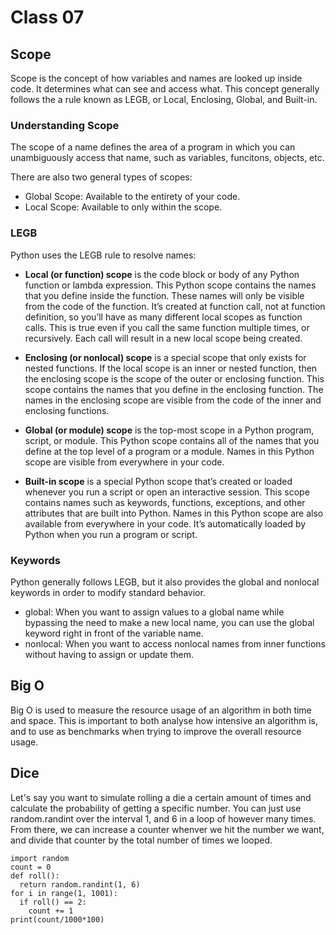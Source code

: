 # Class 07

## Scope

Scope is the concept of how variables and names are looked up inside code. It determines what can see and access what. This concept generally follows the a rule known as LEGB, or Local, Enclosing, Global, and Built-in.

### Understanding Scope

The scope of a name defines the area of a program in which you can unambiguously access that name, such as variables, funcitons, objects, etc.

There are also two general types of scopes:

- Global Scope: Available to the entirety of your code.
- Local Scope: Available to only within the scope.

### LEGB

Python uses the LEGB rule to resolve names:

- **Local (or function) scope** is the code block or body of any Python function or lambda expression. This Python scope contains the names that you define inside the function. These names will only be visible from the code of the function. It’s created at function call, not at function definition, so you’ll have as many different local scopes as function calls. This is true even if you call the same function multiple times, or recursively. Each call will result in a new local scope being created.

- **Enclosing (or nonlocal) scope** is a special scope that only exists for nested functions. If the local scope is an inner or nested function, then the enclosing scope is the scope of the outer or enclosing function. This scope contains the names that you define in the enclosing function. The names in the enclosing scope are visible from the code of the inner and enclosing functions.

- **Global (or module) scope** is the top-most scope in a Python program, script, or module. This Python scope contains all of the names that you define at the top level of a program or a module. Names in this Python scope are visible from everywhere in your code.

- **Built-in scope** is a special Python scope that’s created or loaded whenever you run a script or open an interactive session. This scope contains names such as keywords, functions, exceptions, and other attributes that are built into Python. Names in this Python scope are also available from everywhere in your code. It’s automatically loaded by Python when you run a program or script.

### Keywords

Python generally follows LEGB, but it also provides the global and nonlocal keywords in order to modify standard behavior.

- global: When you want to assign values to a global name while bypassing the need to make a new local name, you can use the global keyword right in front of the variable name.
- nonlocal: When you want to access nonlocal names from inner functions without having to assign or update them. 

## Big O

Big O is used to measure the resource usage of an algorithm in both time and space. This is important to both analyse how intensive an algorithm is, and to use as benchmarks when trying to improve the overall resource usage.

## Dice

Let's say you want to simulate rolling a die a certain amount of times and calculate the probability of getting a specific number. You can just use random.randint over the interval 1, and 6 in a loop of however many times. From there, we can increase a counter whenver we hit the number we want, and divide that counter by the total number of times we looped.

```
import random
count = 0
def roll():
  return random.randint(1, 6)
for i in range(1, 1001):
  if roll() == 2:
    count += 1
print(count/1000*100)  
```
